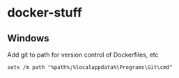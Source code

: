 # docker-stuff

## Windows

Add git to path for version control of Dockerfiles, etc
```batch
setx /m path "%path%;%localappdata%\Programs\Git\cmd"
```
